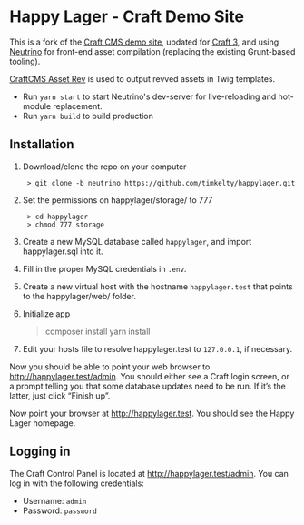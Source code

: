 # Happy Lager - Craft Demo Site

This is a fork of the [Craft CMS demo site](https://github.com/pixelandtonic/HappyLager), updated for [Craft 3](https://craftcms.com/3), and using
[Neutrino](https://neutrino.js.org/) for front-end asset compilation (replacing
the existing Grunt-based tooling).

[CraftCMS Asset Rev](https://github.com/clubstudioltd/craft-asset-rev) is used
to output revved assets in Twig templates.

- Run `yarn start` to start Neutrino's dev-server for live-reloading and hot-module replacement.
- Run `yarn build` to build production

## Installation

1. Download/clone the repo on your computer

		> git clone -b neutrino https://github.com/timkelty/happylager.git

2. Set the permissions on happylager/storage/ to 777

		> cd happylager
		> chmod 777 storage

5. Create a new MySQL database called `happylager`, and import happylager.sql into it.

6. Fill in the proper MySQL credentials in `.env`.

7. Create a new virtual host with the hostname `happylager.test` that points to the happylager/web/ folder.

8. Initialize app

    > composer install
    > yarn install

9. Edit your hosts file to resolve happylager.test to `127.0.0.1`, if necessary.

Now you should be able to point your web browser to http://happylager.test/admin. You should either see a Craft login screen, or a prompt telling you that some database updates need to be run. If it’s the latter, just click “Finish up”.

Now point your browser at http://happylager.test. You should see the Happy Lager homepage.

## Logging in

The Craft Control Panel is located at http://happylager.test/admin. You can log in with the following credentials:

* Username: `admin`
* Password: `password`
